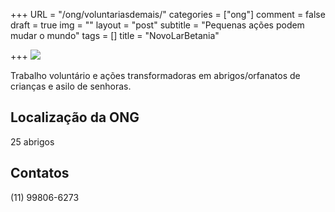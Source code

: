 +++
URL = "/ong/voluntariasdemais/"
categories = ["ong"]
comment = false
draft = true
img = ""
layout = "post"
subtitle = "Pequenas ações podem mudar o mundo"
tags = []
title = "NovoLarBetania"

+++
![](/uploads/voluntariasdemais.png)

Trabalho voluntário e ações transformadoras em abrigos/orfanatos de crianças e asilo de senhoras.

## Localização da ONG

25 abrigos

## Contatos

(11) 99806-6273